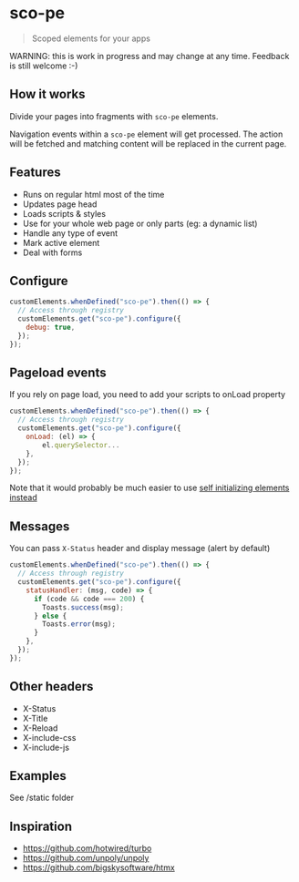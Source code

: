 # sco-pe

> Scoped elements for your apps

WARNING: this is work in progress and may change at any time. Feedback is still welcome :-)

## How it works

Divide your pages into fragments with `sco-pe` elements.

Navigation events within a `sco-pe` element will get processed. The action will be fetched and matching
content will be replaced in the current page.

## Features

- Runs on regular html most of the time
- Updates page head
- Loads scripts & styles
- Use for your whole web page or only parts (eg: a dynamic list)
- Handle any type of event
- Mark active element
- Deal with forms

## Configure

```js
customElements.whenDefined("sco-pe").then(() => {
  // Access through registry
  customElements.get("sco-pe").configure({
    debug: true,
  });
});
```

## Pageload events

If you rely on page load, you need to add your scripts to onLoad property

```js
customElements.whenDefined("sco-pe").then(() => {
  // Access through registry
  customElements.get("sco-pe").configure({
    onLoad: (el) => {
        el.querySelector...
    },
  });
});
```

Note that it would probably be much easier to use [self initializing elements instead](https://github.com/lekoala/modular-behaviour.js)

## Messages

You can pass `X-Status` header and display message (alert by default)

```js
customElements.whenDefined("sco-pe").then(() => {
  // Access through registry
  customElements.get("sco-pe").configure({
    statusHandler: (msg, code) => {
      if (code && code === 200) {
        Toasts.success(msg);
      } else {
        Toasts.error(msg);
      }
    },
  });
});
```

## Other headers

- X-Status
- X-Title
- X-Reload
- X-include-css
- X-include-js

## Examples

See /static folder

## Inspiration

- https://github.com/hotwired/turbo
- https://github.com/unpoly/unpoly
- https://github.com/bigskysoftware/htmx
